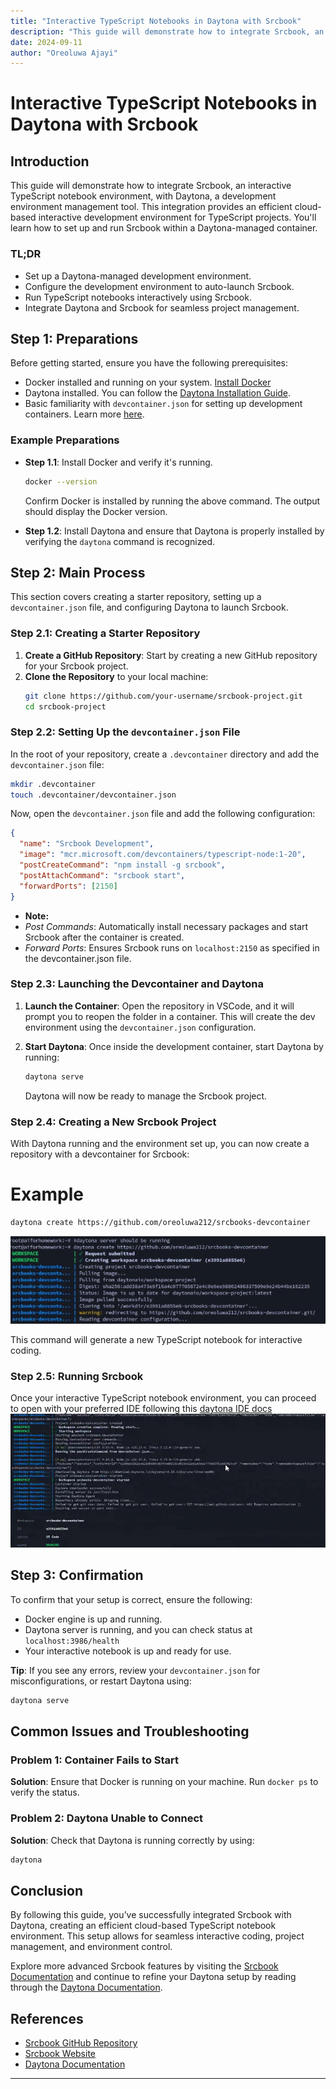 ```yaml
---
title: "Interactive TypeScript Notebooks in Daytona with Srcbook"
description: "This guide will demonstrate how to integrate Srcbook, an interactive TypeScript notebook environment, with Daytona, allowing you to manage and deploy Workspaces — reproducible development environments based on standard OCI containers, with built-in support for the Dev Container standard."
date: 2024-09-11
author: "Oreoluwa Ajayi"
---
```


# Interactive TypeScript Notebooks in Daytona with Srcbook

## Introduction

This guide will demonstrate how to integrate Srcbook, an interactive TypeScript notebook environment, with Daytona, a development environment management tool. This integration provides an efficient cloud-based interactive development environment for TypeScript projects. You'll learn how to set up and run Srcbook within a Daytona-managed container.

### TL;DR

- Set up a Daytona-managed development environment.
- Configure the development environment to auto-launch Srcbook.
- Run TypeScript notebooks interactively using Srcbook.
- Integrate Daytona and Srcbook for seamless project management.

## Step 1: Preparations

Before getting started, ensure you have the following prerequisites:

- Docker installed and running on your system. [Install Docker](https://docs.docker.com/get-docker/)
- Daytona installed. You can follow the [Daytona Installation Guide](https://www.daytona.io/docs/install).
- Basic familiarity with `devcontainer.json` for setting up development containers. Learn more [here](https://code.visualstudio.com/docs/remote/create-dev-container).

### Example Preparations

- **Step 1.1**: Install Docker and verify it's running.
   ```bash
   docker --version
   ```
   Confirm Docker is installed by running the above command. The output should display the Docker version.

- **Step 1.2**: Install Daytona and ensure that Daytona is properly installed by verifying the `daytona` command is recognized.

## Step 2: Main Process

This section covers creating a starter repository, setting up a `devcontainer.json` file, and configuring Daytona to launch Srcbook.

### Step 2.1: Creating a Starter Repository

1. **Create a GitHub Repository**: Start by creating a new GitHub repository for your Srcbook project.
2. **Clone the Repository** to your local machine:
   ```bash
   git clone https://github.com/your-username/srcbook-project.git
   cd srcbook-project
   ```

### Step 2.2: Setting Up the `devcontainer.json` File

In the root of your repository, create a `.devcontainer` directory and add the `devcontainer.json` file:
```bash
mkdir .devcontainer
touch .devcontainer/devcontainer.json
```

Now, open the `devcontainer.json` file and add the following configuration:
```json
{
  "name": "Srcbook Development",
  "image": "mcr.microsoft.com/devcontainers/typescript-node:1-20",
  "postCreateCommand": "npm install -g srcbook",
  "postAttachCommand": "srcbook start",
  "forwardPorts": [2150]
}
```
- **Note:**
- *Post Commands*: Automatically install necessary packages and start Srcbook after the container is created.
- *Forward Ports*: Ensures Srcbook runs on `localhost:2150` as specified in the devcontainer.json file.

### Step 2.3: Launching the Devcontainer and Daytona

1. **Launch the Container**: Open the repository in VSCode, and it will prompt you to reopen the folder in a container. This will create the dev environment using the `devcontainer.json` configuration.

2. **Start Daytona**:
   Once inside the development container, start Daytona by running:
   ```bash
   daytona serve
   ```
   Daytona will now be ready to manage the Srcbook project.


### Step 2.4: Creating a New Srcbook Project

With Daytona running and the environment set up, you can now create a repository with a devcontainer for Srcbook:

# Example
```bash
daytona create https://github.com/oreoluwa212/srcbooks-devcontainer
```
![Daytona Setup Screenshot](../articles/assets/20241110_srcbook_create.png)

This command will generate a new TypeScript notebook for interactive coding.

### Step 2.5: Running Srcbook

Once your interactive TypeScript notebook environment, you can proceed to open with your preferred IDE following this [daytona IDE docs](https://www.daytona.io/docs/usage/ide)
![Daytona Setup Screenshot](../articles/assets/20241110_srcbook_running.png) 


## Step 3: Confirmation

To confirm that your setup is correct, ensure the following:
- Docker engine is up and running.
- Daytona server is running, and you can check status at `localhost:3986/health`
- Your interactive notebook is up and ready for use.

**Tip**: If you see any errors, review your `devcontainer.json` for misconfigurations, or restart Daytona using:
```bash
daytona serve
```

## Common Issues and Troubleshooting

### Problem 1: Container Fails to Start

**Solution**: Ensure that Docker is running on your machine. Run `docker ps` to verify the status.

### Problem 2: Daytona Unable to Connect

**Solution**: Check that Daytona is running correctly by using:
```bash
daytona
```

## Conclusion

By following this guide, you’ve successfully integrated Srcbook with Daytona, creating an efficient cloud-based TypeScript notebook environment. This setup allows for seamless interactive coding, project management, and environment control.

Explore more advanced Srcbook features by visiting the [Srcbook Documentation](https://srcbook.com) and continue to refine your Daytona setup by reading through the [Daytona Documentation](https://www.daytona.io/docs).


## References

- [Srcbook GitHub Repository](https://github.com/srcbookdev/srcbook)
- [Srcbook Website](https://srcbook.com)
- [Daytona Documentation](https://www.daytona.io/docs)

---